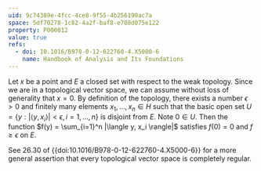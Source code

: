 ```yaml
---
uid: 9c74389e-4fcc-4ce8-9f55-4b256190ac7a
space: 5df70278-1c82-4a2f-baf8-e708d075e122
property: P000012
value: true
refs:
  - doi: 10.1016/B978-0-12-622760-4.X5000-6 
    name: Handbook of Analysis and Its Foundations
---
```


Let $x$ be a point and $E$ a closed set with respect to the weak
topology.  Since we are in a topological vector space, we can assume
without loss of generality that $x = 0$.  By definition of the
topology, there exists a number $\epsilon > 0$ and finitely many
elements $x_1, \dots, x_n \in H$ such that the basic open set $U = \{ y :
|\langle y, x_i \rangle| < \epsilon, i = 1, \dots, n\}$ is disjoint
from $E$.  Note $0 \in U$.  Then the function $f(y) = \sum_{i=1}^n
|\langle y, x_i \rangle|$ satisfies $f(0) = 0$ and $f \ge \epsilon$ on
$E$.

See 26.30 of {{doi:10.1016/B978-0-12-622760-4.X5000-6}} for a more
general assertion that every topological vector space is completely
regular.
